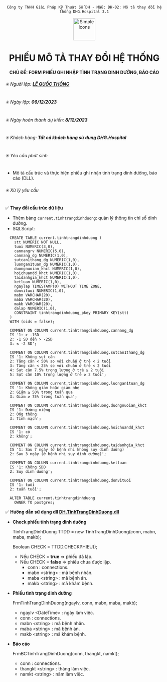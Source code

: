 <div align="center">

`Công ty TNHH Giải Pháp Kỹ Thuật Số DH - Mẫu: DH-02: Mô tả thay đổi hệ thống DHG.Hospital 3.1`

</div>

<div align="center">
  <img src="https://raw.githubusercontent.com/dh-hos/dhg.hospitalprinter/main/Deploy_Tools/Logo.ico" alt="Simple Icons" width=70>
  <h1>PHIẾU MÔ TẢ THAY ĐỔI HỆ THỐNG</h1>  
</div>
<div align="center">

#### CHỦ ĐỀ: FORM PHIẾU GHI NHẬP TÌNH TRẠNG DINH DƯỠNG, BÁO CÁO

</div>

###### :eight_spoked_asterisk: Người lập: [**LÊ QUỐC THỐNG**](https://github.com/lequocthong29)


###### :eight_spoked_asterisk: Ngày lập: **06/12/2023**

###### :eight_spoked_asterisk: Ngày hoàn thành dự kiến: **8/12/2023**

###### :eight_spoked_asterisk: Khách hàng: **Tất cả khách hàng sử dụng DHG.Hospital**

###### :eight_spoked_asterisk: Yêu cầu phát sinh

- Mô tả cấu trúc và thực hiện phiếu ghi nhận tình trạng dinh dưỡng, báo cáo (DLL).

###### :eight_spoked_asterisk: Xử lý yêu cầu

:white_check_mark: **Thay đổi cấu trúc dữ liệu**

- Thêm bảng `current.tinhtrangdinhduong`: quản lý thông tin chỉ số dinh dưỡng.
- SQLScript: 

```
  CREATE TABLE current.tinhtrangdinhduong (
    stt NUMERIC NOT NULL,
    tuoi NUMERIC(3,0),
    cannangrv NUMERIC(5,0),
    cannang_dg NUMERIC(1,0),
    sutcan1thang_dg NUMERIC(1,0),
    luongan1tuan_dg NUMERIC(1,0),
    duongnuoian_khct NUMERIC(1,0),
    hoichuandd_khct NUMERIC(1,0),
    taidanhgia_khct NUMERIC(1,0),
    ketluan NUMERIC(1,0),
    ngaylap TIMESTAMP(0) WITHOUT TIME ZONE,
    donvituoi NUMERIC(1,0),
    mabn VARCHAR(20),
    maba VARCHAR(20),
    makb VARCHAR(20),
    dalap NUMERIC(1,0),
    CONSTRAINT tinhtrangdinhduong_pkey PRIMARY KEY(stt)
  ) 
  WITH (oids = false);
  
  COMMENT ON COLUMN current.tinhtrangdinhduong.cannang_dg
  IS '1: > -1SD
  2: -1 SD đến > -2SD
  3: ≤ -2 SD';
  
  COMMENT ON COLUMN current.tinhtrangdinhduong.sutcan1thang_dg
  IS '1: Không sụt cân
  2: Tăng cân < 50% so với chuẩn ở trẻ < 2 tuổi
  3: Tăng cân < 25% so với chuẩn ở trẻ < 2 tuổi
  4: Sụt cân 7.5% trọng lượng ở trẻ ≥ 2 tuổi
  5: Sụt cân 10% trọng lượng ở trẻ ≥ 2 tuổi';
  
  COMMENT ON COLUMN current.tinhtrangdinhduong.luongan1tuan_dg
  IS '1: Không giảm hoặc giảm nhẹ
  2: Giảm ≥ 50% trong tuần qua
  3: Giảm ≥ 75% trong tuần qua';
  
  COMMENT ON COLUMN current.tinhtrangdinhduong.duongnuoian_khct
  IS '1: Đường miệng
  2: Ống thông
  3: Tĩnh mạch';
  
  COMMENT ON COLUMN current.tinhtrangdinhduong.hoichuandd_khct
  IS '1: có
  2: không';
  
  COMMENT ON COLUMN current.tinhtrangdinhduong.taidanhgia_khct
  IS '1: Sau 7 ngày (ở bệnh nhi không suy dinh dưỡng)
  2: Sau 3 ngày (ở bệnh nhi suy dinh dưỡng)';
  
  COMMENT ON COLUMN current.tinhtrangdinhduong.ketluan
  IS '1: Không SDD
  2: Suy dinh dưỡng';
  
  COMMENT ON COLUMN current.tinhtrangdinhduong.donvituoi
  IS '1: tuổi
  2: tuần tuổi';
  
  ALTER TABLE current.tinhtrangdinhduong
    OWNER TO postgres;
```


:white_check_mark: **Hướng dẫn sử dụng dll [**DH.TinhTrangDinhDuong.dll**](https://github.com/dh-hos/oLibraries/blob/main/DH.TinhTrangDinhDuong.dll)**
- **Check phiếu tính trạng dinh dưỡng**
  
  TinhTrangDinhDuong TTDD = new TinhTrangDinhDuong(conn, mabn, maba, makb);
  
  Boolean CHECK = TTDD.CHECKPHIEU();
  
  - Nếu CHECK = **true** => phiếu đã lập.
  - Nếu CHECK = **false** => phiếu chưa được lập.
    + conn : connections.
    + mabn \<string\> : mã bệnh nhân.   
    + maba \<string\> : mã bệnh án. 
    + makb \<string\> : mã khám bệnh.
    
- **Phiếu tình trạng dinh dưỡng**

  FrmTinhTrangDinhDuong(ngaylv, conn, mabn, maba, makb);
  + ngaylv \<DateTime\> : ngày làm việc.  
  + conn : connections.
  + mabn \<string\> : mã bệnh nhân.   
  + maba \<string\> : mã bệnh án. 
  + makb \<string\> : mã khám bệnh.
- **Báo cáo**
    
  FrmBCTinhTrangDinhDuong(conn, thangkt, namkt);
  + conn : connections.
  + thangkt \<string\> : tháng làm việc.    
  + namkt \<string\> : năm làm việc.

  
